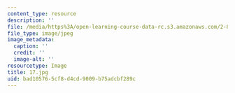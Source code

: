 ```yaml
---
content_type: resource
description: ''
file: /media/https%3A/open-learning-course-data-rc.s3.amazonaws.com/2-830j-control-of-manufacturing-processes-sma-6303-spring-2008/bad105765cf8d4cd9009b75adcbf289c_17.jpg
file_type: image/jpeg
image_metadata:
  caption: ''
  credit: ''
  image-alt: ''
resourcetype: Image
title: 17.jpg
uid: bad10576-5cf8-d4cd-9009-b75adcbf289c
---
```

